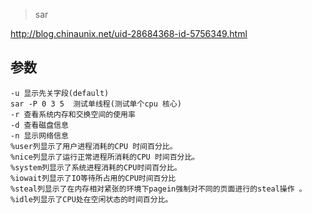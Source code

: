 > sar

http://blog.chinaunix.net/uid-28684368-id-5756349.html

参数
---

    -u 显示先关字段(default)
    sar -P 0 3 5  测试单线程(测试单个cpu 核心)
    -r 查看系统内存和交换空间的使用率
    -d 查看磁盘信息
    -n 显示网络信息
    %user列显示了用户进程消耗的CPU 时间百分比。
    %nice列显示了运行正常进程所消耗的CPU 时间百分比。
    %system列显示了系统进程消耗的CPU时间百分比。
    %iowait列显示了IO等待所占用的CPU时间百分比
    %steal列显示了在内存相对紧张的环境下pagein强制对不同的页面进行的steal操作 。
    %idle列显示了CPU处在空闲状态的时间百分比。

